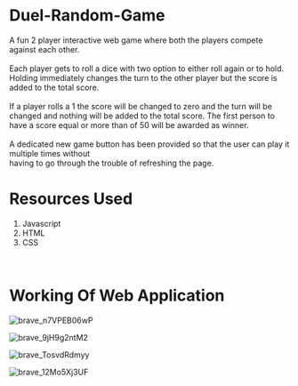 # Duel-Random-Game


A fun 2 player interactive web game where both the players compete against each other. <br /><br />
Each player gets to roll a dice with two option to either roll again or to hold.
Holding immediately changes the turn to the other player but the score is added to the total score. <br /><br />
If a player rolls a 1 the score will be changed to zero and the turn will be changed
and nothing will be added to the total score.
The first person to have a score equal or more than of 50 will be awarded as winner. <br /> <br />
A dedicated new game button has been provided so that the user can play it multiple times without <br />
having to go through the trouble of refreshing the page.



# Resources Used

1. Javascript
2. HTML
3. CSS

<br />

# Working Of Web Application

![brave_n7VPEB06wP](https://user-images.githubusercontent.com/98596642/191211354-a3d0ca87-d638-454c-9498-4e0e4b513a5c.png)


![brave_9jH9g2ntM2](https://user-images.githubusercontent.com/98596642/191211445-b773ff9d-a9f8-4201-b35e-676aeddfc34d.png)


![brave_TosvdRdmyy](https://user-images.githubusercontent.com/98596642/191211579-5a4e6007-24a8-49f8-a4d5-a572410ad4b8.png)


![brave_12Mo5Xj3UF](https://user-images.githubusercontent.com/98596642/191211666-e718cbef-d996-4229-8f9c-d5bcbe3cef1d.png)


